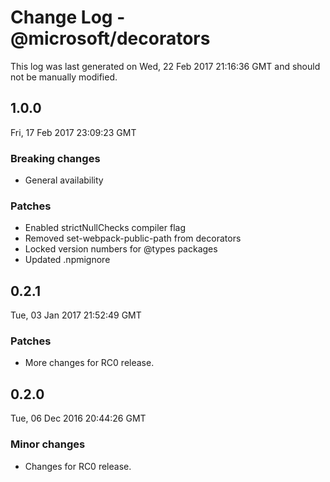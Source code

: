 # Change Log - @microsoft/decorators

This log was last generated on Wed, 22 Feb 2017 21:16:36 GMT and should not be manually modified.

## 1.0.0
Fri, 17 Feb 2017 23:09:23 GMT

### Breaking changes

- General availability

### Patches

- Enabled strictNullChecks compiler flag
- Removed set-webpack-public-path from decorators
- Locked version numbers for @types packages
- Updated .npmignore

## 0.2.1
Tue, 03 Jan 2017 21:52:49 GMT

### Patches

- More changes for RC0 release.

## 0.2.0
Tue, 06 Dec 2016 20:44:26 GMT

### Minor changes

- Changes for RC0 release.

